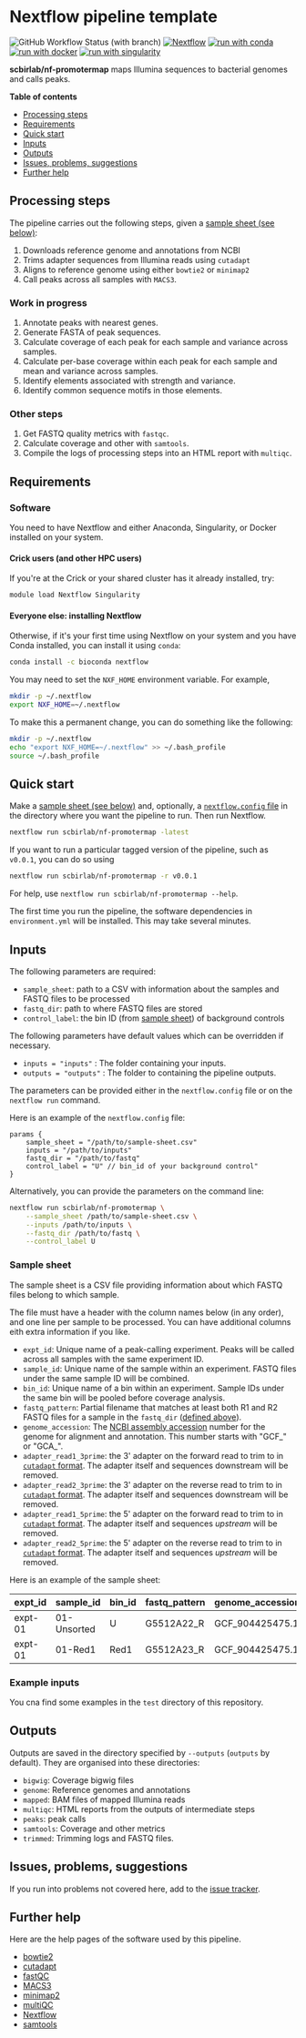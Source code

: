 # Nextflow pipeline template

![GitHub Workflow Status (with branch)](https://img.shields.io/github/actions/workflow/status/scbirlab/nf-promotermap/nf-test.yml)
[![Nextflow](https://img.shields.io/badge/nextflow%20DSL2-%E2%89%A523.10.0-23aa62.svg)](https://www.nextflow.io/)
[![run with conda](https://img.shields.io/badge/run%20with-conda-3EB049?labelColor=000000&logo=anaconda)](https://docs.conda.io/en/latest/)
[![run with docker](https://img.shields.io/badge/run%20with-docker-0db7ed?labelColor=000000&logo=docker)](https://www.docker.com/)
[![run with singularity](https://img.shields.io/badge/run%20with-singularity-1d355c.svg?labelColor=000000)](https://sylabs.io/docs/)

**scbirlab/nf-promotermap** maps Illumina sequences to bacterial genomes and calls peaks.

**Table of contents**

- [Processing steps](#processing-steps)
- [Requirements](#requirements)
- [Quick start](#quick-start)
- [Inputs](#inputs)
- [Outputs](#outputs)
- [Issues, problems, suggestions](#issues-problems-suggestions)
- [Further help](#further-help)

## Processing steps

The pipeline carries out the following steps, given a [sample sheet (see below)](#sample-sheet):

1. Downloads reference genome and annotations from NCBI
2. Trims adapter sequences from Illumina reads using `cutadapt`
3. Aligns to reference genome using either `bowtie2` or `minimap2`
4. Call peaks across all samples with `MACS3`.

### Work in progress

1. Annotate peaks with nearest genes.
2. Generate FASTA of peak sequences.
3. Calculate coverage of each peak for each sample and variance across samples.
4. Calculate per-base coverage within each peak for each sample and mean and variance across samples.
5. Identify elements associated with strength and variance.
6. Identify common sequence motifs in those elements. 

### Other steps

1. Get FASTQ quality metrics with `fastqc`.
2. Calculate coverage and other with `samtools`.  
3. Compile the logs of processing steps into an HTML report with `multiqc`.

## Requirements

### Software

You need to have Nextflow and either Anaconda, Singularity, or Docker installed on your system.

#### Crick users (and other HPC users)

If you're at the Crick or your shared cluster has it already installed, try:

```bash
module load Nextflow Singularity
```

#### Everyone else: installing Nextflow 

Otherwise, if it's your first time using Nextflow on your system and you have Conda installed, you can install it using `conda`:

```bash
conda install -c bioconda nextflow 
```

You may need to set the `NXF_HOME` environment variable. For example,

```bash
mkdir -p ~/.nextflow
export NXF_HOME=~/.nextflow
```

To make this a permanent change, you can do something like the following:

```bash
mkdir -p ~/.nextflow
echo "export NXF_HOME=~/.nextflow" >> ~/.bash_profile
source ~/.bash_profile
```

## Quick start

Make a [sample sheet (see below)](#sample-sheet) and, optionally, 
a [`nextflow.config` file](#inputs) in the directory where you want the 
pipeline to run. Then run Nextflow.

```bash 
nextflow run scbirlab/nf-promotermap -latest
```

If you want to run a particular tagged version of the pipeline, such as `v0.0.1`, 
you can do so using

```bash 
nextflow run scbirlab/nf-promotermap -r v0.0.1
```

For help, use `nextflow run scbirlab/nf-promotermap --help`.

The first time you run the pipeline, the software dependencies 
in `environment.yml` will be installed. This may take several minutes.

## Inputs

The following parameters are required:

- `sample_sheet`: path to a CSV with information about the samples and FASTQ files to be processed
- `fastq_dir`: path to where FASTQ files are stored
- `control_label`: the bin ID (from [sample sheet](#sample-sheet)) of background controls

The following parameters have default values which can be overridden if necessary.

- `inputs = "inputs"` : The folder containing your inputs.
- `outputs = "outputs"` : The folder to containing the pipeline outputs.

The parameters can be provided either in the `nextflow.config` file or on the `nextflow run` command.

Here is an example of the `nextflow.config` file:

```nextflow
params {
    sample_sheet = "/path/to/sample-sheet.csv"
    inputs = "/path/to/inputs"
    fastq_dir = "/path/to/fastq"
    control_label = "U" // bin_id of your background control" 
}
```

Alternatively, you can provide the parameters on the command line:

```bash
nextflow run scbirlab/nf-promotermap \
    --sample_sheet /path/to/sample-sheet.csv \
    --inputs /path/to/inputs \
    --fastq_dir /path/to/fastq \
    --control_label U
``` 

### Sample sheet

The sample sheet is a CSV file providing information about which FASTQ files belong to which sample.

The file must have a header with the column names below (in any order), and one line per sample to be processed. 
You can have additional columns eith extra information if you like.

- `expt_id`: Unique name of a peak-calling experiment. Peaks will be called across all samples with the same experiment ID.
- `sample_id`: Unique name of the sample within an experiment. FASTQ files under the same sample ID will be combined.
- `bin_id`:  Unique name of a bin within an experiment. Sample IDs under the same bin will be pooled before coverage analysis.
- `fastq_pattern`: Partial filename that matches at least both R1 and R2 FASTQ files for a sample in the `fastq_dir` ([defined above](#inputs)).
- `genome_accession`: The [NCBI assembly accession](https://www.ncbi.nlm.nih.gov/datasets/genome/) number for the genome for alignment and annotation. This number starts with "GCF_" or "GCA_".
- `adapter_read1_3prime`: the 3' adapter on the forward read to trim to in [`cutadapt` format](https://cutadapt.readthedocs.io/en/stable/guide.html#specifying-adapter-sequences). The adapter itself and sequences downstream will be removed.
- `adapter_read2_3prime`:  the 3' adapter on the reverse read to trim to in [`cutadapt` format](https://cutadapt.readthedocs.io/en/stable/guide.html#specifying-adapter-sequences). The adapter itself and sequences downstream will be removed.
- `adapter_read1_5prime`: the 5' adapter on the forward read to trim to in [`cutadapt` format](https://cutadapt.readthedocs.io/en/stable/guide.html#specifying-adapter-sequences). The adapter itself and sequences _upstream_ will be removed.
- `adapter_read2_5prime`:  the 5' adapter on the reverse read to trim to in [`cutadapt` format](https://cutadapt.readthedocs.io/en/stable/guide.html#specifying-adapter-sequences). The adapter itself and sequences _upstream_ will be removed.

Here is an example of the sample sheet:

| expt_id | sample_id   | bin_id | fastq_pattern | genome_accession | adapter_read1_3prime  | adapter_read2_3prime | adapter_read1_5prime | adapter_read2_5prime | 
| ------- | ----------- | ------ | ------------- | ---------------- | --------------------- | -------------------- | -------------------- | -------------------- |
| expt-01 | 01-Unsorted | U      | G5512A22_R    | GCF_904425475.1  | ATTAACCTCCTAATCGTGCGT | CTACCGCCTTGCTGCTGCGT | ACGCAGCAGCAAGGCGG    | ACGCACGATTAGGA       |
| expt-01 | 01-Red1     | Red1   | G5512A23_R    | GCF_904425475.1  | ATTAACCTCCTAATCGTGCGT | CTACCGCCTTGCTGCTGCGT | ACGCAGCAGCAAGGCGG    | ACGCACGATTAGGA       |


### Example inputs

You cna find some examples in the `test` directory of this repository.

## Outputs

Outputs are saved in the directory specified by `--outputs` (`outputs` by default). 
They are organised into these directories:

- `bigwig`: Coverage bigwig files
- `genome`: Reference genomes and annotations
- `mapped`: BAM files of mapped Illumina reads
- `multiqc`: HTML reports from the outputs of intermediate steps
- `peaks`: peak calls
- `samtools`: Coverage and other metrics
- `trimmed`: Trimming logs and FASTQ files.

## Issues, problems, suggestions

If you run into problems not covered here, add to the 
[issue tracker](https://www.github.com/scbirlab/nf-promotermap/issues).

## Further help

Here are the help pages of the software used by this pipeline.

- [bowtie2](https://bowtie-bio.sourceforge.net/bowtie2/manual.shtml)
- [cutadapt](https://cutadapt.readthedocs.io/en/stable/index.html)
- [fastQC](https://www.bioinformatics.babraham.ac.uk/projects/fastqc/)
- [MACS3](https://macs3-project.github.io/MACS/index.html)
- [minimap2](https://lh3.github.io/minimap2/minimap2.html)
- [multiQC](https://multiqc.info/)
- [Nextflow](https://www.nextflow.io/docs/latest/index.html)
- [samtools](http://www.htslib.org/doc/samtools.html)
